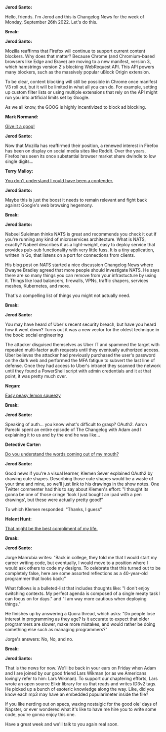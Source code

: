 **Jerod Santo:**

Hello, friends. I'm Jerod and this is Changelog News for the week of Monday, September 26th 2022. Let's do this.

**Break:**

**Jerod Santo:**

Mozilla reaffirms that Firefox will continue to support current content blockers. Why does that matter? Because Chrome (and Chromium-based browsers like Edge and Brave) are moving to a new manifest, version 3, which hamstrings version 2's blocking WebRequest API. This API powers many blockers, such as the massively popular uBlock Origin extension.

To be clear, content blocking will still be possible in Chrome once manifest V3 roll out, but it will be limited in what all you can do. For example, setting up custom filter lists or using multiple extensions that rely on the API might run you into artificial limits set by Google.

As we all know, the GOOG is highly incentivized to block ad blocking.

**Mark Normand:**

[Give it a goog!](https://www.youtube.com/watch?v=g5iVkEmGtIw)

**Jerod Santo:**

Now that Mozilla has reaffirmed their position, a renewed interest in Firefox has been on display on social media sites like Reddit. Over the years, Firefox has seen its once substantial browser market share dwindle to low single digits...

**Terry Malloy:**

[You don't understand I could have been a contender.](https://www.youtube.com/watch?v=efHzGxEzDQA)

**Jerod Santo:**

Maybe this is just the boost it needs to remain relevant and fight back against Google's web browsing hegemony.

**Break:**

**Jerod Santo:**

Nabeel Suleiman thinks NATS is great and recommends you check it out if you're running any kind of microservices architecture. What is NATS, exactly? Nabeel describes it as a light-weight, easy to deploy service that provides pub-sub functionality with very little fuss. It is a tiny application, written in Go, that listens on a port for connections from clients.

His blog post on NATS started a nice discussion Changelog News where Dwayne Bradley agreed that more people should investigate NATS. He says there are so many things you can remove from your infrastucture by using it. Things like load balancers, firewalls, VPNs, traffic shapers, services meshes, Kubernetes, and more.

That's a compelling list of things you might not actually need.

**Break:**

**Jerod Santo:**

You may have heard of Uber's recent security breach, but have you heard how it went down? Turns out it was a new vector for the oldest technique in the book: social engineering

The attacker disguised themselves as Uber IT and spammed the target with repeated multi-factor auth requests until they eventually authorized access. Uber believes the attacker had previously purchased the user's password on the dark web and performed the MFA fatigue to subvert the last line of defense. Once they had access to Uber's intranet they scanned the network until they found a PowerShell script with admin credentials and it at that point, it was pretty much over.

**Negan:**

[Easy peasy lemon squeezy]()

**Break:**

**Jerod Santo:**

Speaking of auth... you know what's difficult to grasp? OAuth2. Aaron Parecki spent an entire episode of The Changelog with Adam and I explaining it to us and by the end he was like...

**Detective Carter:**

[Do you understand the words coming out of my mouth?](https://www.youtube.com/watch?v=I8t52ROZCxg)

**Jerod Santo:**

Good news if you're a visual learner, Klemen Sever explained OAuth2 by drawing cute shapes. Describing those cute shapes would be a waste of your time and mine, so we'll just link to his drawings in the show notes. One Twitter commenter had this to say about Klemen's effort: "I thought its gonna be one of those cringe 'look I just bought an ipad with a pen drawings', but these were actually pretty good!"

To which Klemen responded: "Thanks, I guess"

**Helent Hunt:**

[That might be the best compliment of my life.](https://www.youtube.com/watch?v=LrtpRNsdfYs)

**Break:**

**Jerod Santo:**

Jorge Manrubia writes: "Back in college, they told me that I would start my career writing code, but eventually, I would move to a position where I would ask others to code my designs. To celebrate that this turned out to be completely false, here are some assorted reflections as a 40-year-old programmer that looks back:"

What follows is a bulleted-list that includes thoughts like: "I don't enjoy switching contexts. My perfect agenda is composed of a single meaty task I can focus on for days." and "I am way more cautious when deploying things."

He finishes up by answering a Quora thread, which asks: "Do people lose interest in programming as they age? Is it accurate to expect that older programmers are slower, make more mistakes, and would rather be doing something else such as managing programmers?"

Jorge's answers: No, No, and no.

**Break:**

**Jerod Santo:**

That is the news for now. We'll be back in your ears on Friday when Adam and I are joined by our good friend Lars Wikman (or as we Americans lovingly refer to him: Lars Wikman). To support our chaptering efforts, Lars wrote an open source Elixir library for us that reads and writes ID3v2 tags. He picked up a bunch of esoteric knowledge along the way. Like, did you know each mp3 may have an embedded popularimeter inside the file?

If you like nerding out on specs, waxing nostalgic for the good ole' days of Napster, or ever wondered what it's like to have me hire you to write some code, you're gonna enjoy this one.

Have a great week and we'll talk to you again real soon.
